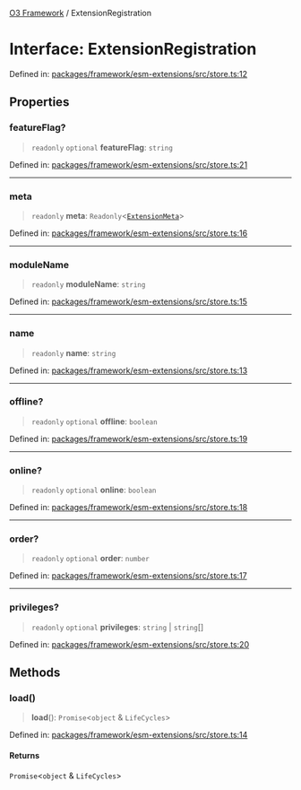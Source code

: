 [O3 Framework](../API.md) / ExtensionRegistration

# Interface: ExtensionRegistration

Defined in: [packages/framework/esm-extensions/src/store.ts:12](https://github.com/openmrs/openmrs-esm-core/blob/85cde3ce59cd3d29230c98040a3f53525e808725/packages/framework/esm-extensions/src/store.ts#L12)

## Properties

### featureFlag?

> `readonly` `optional` **featureFlag**: `string`

Defined in: [packages/framework/esm-extensions/src/store.ts:21](https://github.com/openmrs/openmrs-esm-core/blob/85cde3ce59cd3d29230c98040a3f53525e808725/packages/framework/esm-extensions/src/store.ts#L21)

***

### meta

> `readonly` **meta**: `Readonly`\<[`ExtensionMeta`](ExtensionMeta.md)\>

Defined in: [packages/framework/esm-extensions/src/store.ts:16](https://github.com/openmrs/openmrs-esm-core/blob/85cde3ce59cd3d29230c98040a3f53525e808725/packages/framework/esm-extensions/src/store.ts#L16)

***

### moduleName

> `readonly` **moduleName**: `string`

Defined in: [packages/framework/esm-extensions/src/store.ts:15](https://github.com/openmrs/openmrs-esm-core/blob/85cde3ce59cd3d29230c98040a3f53525e808725/packages/framework/esm-extensions/src/store.ts#L15)

***

### name

> `readonly` **name**: `string`

Defined in: [packages/framework/esm-extensions/src/store.ts:13](https://github.com/openmrs/openmrs-esm-core/blob/85cde3ce59cd3d29230c98040a3f53525e808725/packages/framework/esm-extensions/src/store.ts#L13)

***

### offline?

> `readonly` `optional` **offline**: `boolean`

Defined in: [packages/framework/esm-extensions/src/store.ts:19](https://github.com/openmrs/openmrs-esm-core/blob/85cde3ce59cd3d29230c98040a3f53525e808725/packages/framework/esm-extensions/src/store.ts#L19)

***

### online?

> `readonly` `optional` **online**: `boolean`

Defined in: [packages/framework/esm-extensions/src/store.ts:18](https://github.com/openmrs/openmrs-esm-core/blob/85cde3ce59cd3d29230c98040a3f53525e808725/packages/framework/esm-extensions/src/store.ts#L18)

***

### order?

> `readonly` `optional` **order**: `number`

Defined in: [packages/framework/esm-extensions/src/store.ts:17](https://github.com/openmrs/openmrs-esm-core/blob/85cde3ce59cd3d29230c98040a3f53525e808725/packages/framework/esm-extensions/src/store.ts#L17)

***

### privileges?

> `readonly` `optional` **privileges**: `string` \| `string`[]

Defined in: [packages/framework/esm-extensions/src/store.ts:20](https://github.com/openmrs/openmrs-esm-core/blob/85cde3ce59cd3d29230c98040a3f53525e808725/packages/framework/esm-extensions/src/store.ts#L20)

## Methods

### load()

> **load**(): `Promise`\<`object` & `LifeCycles`\>

Defined in: [packages/framework/esm-extensions/src/store.ts:14](https://github.com/openmrs/openmrs-esm-core/blob/85cde3ce59cd3d29230c98040a3f53525e808725/packages/framework/esm-extensions/src/store.ts#L14)

#### Returns

`Promise`\<`object` & `LifeCycles`\>

